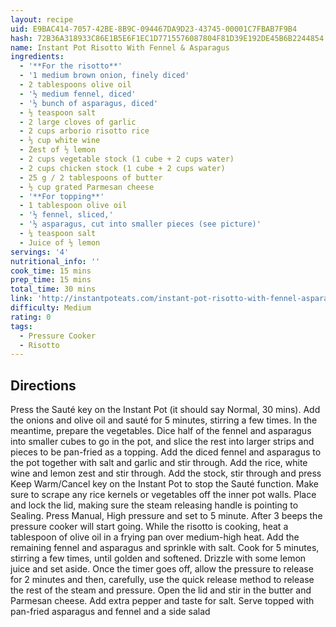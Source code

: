 ```yaml
---
layout: recipe
uid: E9BAC414-7057-42BE-8B9C-094467DA9D23-43745-00001C7FBAB7F9B4
hash: 72B36A318933C86E1B5E6F1EC1D7715576087804F81D39E192DE45B6B2244854
name: Instant Pot Risotto With Fennel & Asparagus
ingredients:
  - '**For the risotto**'
  - '1 medium brown onion, finely diced'
  - 2 tablespoons olive oil
  - '½ medium fennel, diced'
  - '½ bunch of asparagus, diced'
  - ½ teaspoon salt
  - 2 large cloves of garlic
  - 2 cups arborio risotto rice
  - ⅓ cup white wine
  - Zest of ½ lemon
  - 2 cups vegetable stock (1 cube + 2 cups water)
  - 2 cups chicken stock (1 cube + 2 cups water)
  - 25 g / 2 tablespoons of butter
  - ½ cup grated Parmesan cheese
  - '**For topping**'
  - 1 tablespoon olive oil
  - '½ fennel, sliced,'
  - '½ asparagus, cut into smaller pieces (see picture)'
  - ¼ teaspoon salt
  - Juice of ½ lemon
servings: '4'
nutritional_info: ''
cook_time: 15 mins
prep_time: 15 mins
total_time: 30 mins
link: 'http://instantpoteats.com/instant-pot-risotto-with-fennel-asparagus-recipe/'
difficulty: Medium
rating: 0
tags:
  - Pressure Cooker
  - Risotto
---
```


## Directions

Press the Sauté key on the Instant Pot (it should say Normal, 30 mins). Add the onions and olive oil and sauté for 5 minutes, stirring a few times.
In the meantime, prepare the vegetables. Dice half of the fennel and asparagus into smaller cubes to go in the pot, and slice the rest into larger strips and pieces to be pan-fried as a topping.
Add the diced fennel and asparagus to the pot together with salt and garlic and stir through.
Add the rice, white wine and lemon zest and stir through.
Add the stock, stir through and press Keep Warm/Cancel key on the Instant Pot to stop the Sauté function. Make sure to scrape any rice kernels or vegetables off the inner pot walls.
Place and lock the lid, making sure the steam releasing handle is pointing to Sealing. Press Manual, High pressure and set to 5 minute. After 3 beeps the pressure cooker will start going.
While the risotto is cooking, heat a tablespoon of olive oil in a frying pan over medium-high heat. Add the remaining fennel and asparagus and sprinkle with salt. Cook for 5 minutes, stirring a few times, until golden and softened. Drizzle with some lemon juice and set aside.
Once the timer goes off, allow the pressure to release for 2 minutes and then, carefully, use the quick release method to release the rest of the steam and pressure.
Open the lid and stir in the butter and Parmesan cheese. Add extra pepper and taste for salt. Serve topped with pan-fried asparagus and fennel and a side salad
